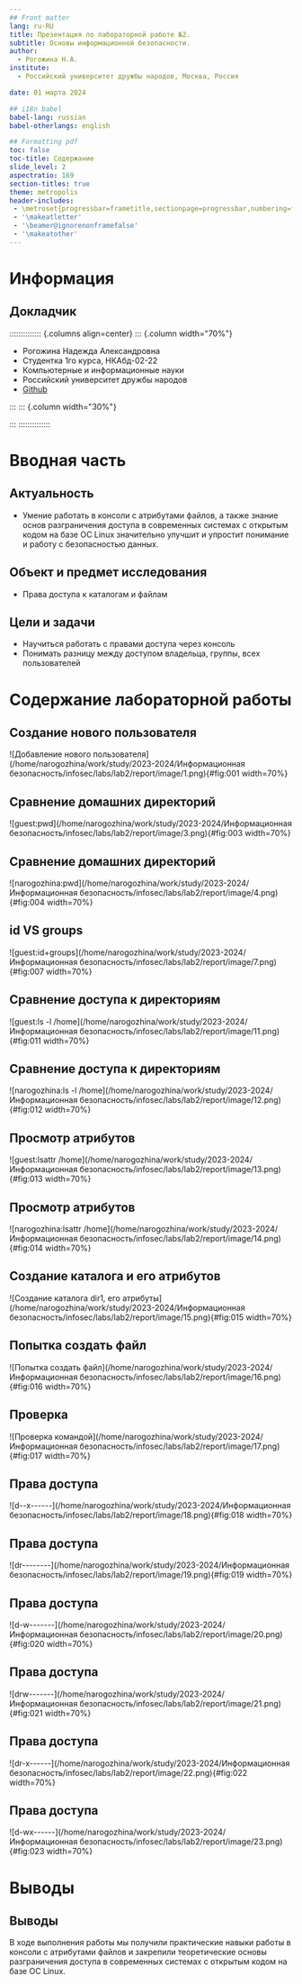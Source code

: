 ```yaml
---
## Front matter
lang: ru-RU
title: Презентация по лабораторной работе №2.
subtitle: Основы информационной безопасности.
author:
  - Рогожина Н.А.
institute:
  - Российский университет дружбы народов, Москва, Россия

date: 01 марта 2024

## i18n babel
babel-lang: russian
babel-otherlangs: english

## Formatting pdf
toc: false
toc-title: Содержание
slide_level: 2
aspectratio: 169
section-titles: true
theme: metropolis
header-includes:
 - \metroset{progressbar=frametitle,sectionpage=progressbar,numbering=fraction}
 - '\makeatletter'
 - '\beamer@ignorenonframefalse'
 - '\makeatother'
---
```


# Информация

## Докладчик

:::::::::::::: {.columns align=center}
::: {.column width="70%"}

  * Рогожина Надежда Александровна
  * Студентка 1го курса, НКАбд-02-22
  * Компьютерные и информационные науки
  * Российский университет дружбы народов
  * [Github](https://github.com/MikoGreen/study_2023-2024_infosec)

:::
::: {.column width="30%"}

:::
::::::::::::::

# Вводная часть

## Актуальность

- Умение работать в консоли с атрибутами файлов, а также знание основ разграничения доступа в современных системах с открытым кодом на базе OC Linux значительно улучшит и упростит понимание и работу с безопасностью данных.

## Объект и предмет исследования

- Права доступа к каталогам и файлам

## Цели и задачи

- Научиться работать с правами доступа через консоль
- Понимать разницу между доступом владельца, группы, всех пользователей

# Содержание лабораторной работы

## Создание нового пользователя

![Добавление нового пользователя](/home/narogozhina/work/study/2023-2024/Информационная безопасность/infosec/labs/lab2/report/image/1.png){#fig:001 width=70%}

## Сравнение домашних директорий

![guest:pwd](/home/narogozhina/work/study/2023-2024/Информационная безопасность/infosec/labs/lab2/report/image/3.png){#fig:003 width=70%}

## Сравнение домашних директорий

![narogozhina:pwd](/home/narogozhina/work/study/2023-2024/Информационная безопасность/infosec/labs/lab2/report/image/4.png){#fig:004 width=70%}

## id VS groups

![guest:id+groups](/home/narogozhina/work/study/2023-2024/Информационная безопасность/infosec/labs/lab2/report/image/7.png){#fig:007 width=70%}

## Сравнение доступа к директориям

![guest:ls -l /home](/home/narogozhina/work/study/2023-2024/Информационная безопасность/infosec/labs/lab2/report/image/11.png){#fig:011 width=70%}

## Сравнение доступа к директориям

![narogozhina:ls -l /home](/home/narogozhina/work/study/2023-2024/Информационная безопасность/infosec/labs/lab2/report/image/12.png){#fig:012 width=70%}

## Просмотр атрибутов

![guest:lsattr /home](/home/narogozhina/work/study/2023-2024/Информационная безопасность/infosec/labs/lab2/report/image/13.png){#fig:013 width=70%}

## Просмотр атрибутов

![narogozhina:lsattr /home](/home/narogozhina/work/study/2023-2024/Информационная безопасность/infosec/labs/lab2/report/image/14.png){#fig:014 width=70%}

## Создание каталога и его атрибутов

![Создание каталога dir1, его атрибуты](/home/narogozhina/work/study/2023-2024/Информационная безопасность/infosec/labs/lab2/report/image/15.png){#fig:015 width=70%}

## Попытка создать файл

![Попытка создать файл](/home/narogozhina/work/study/2023-2024/Информационная безопасность/infosec/labs/lab2/report/image/16.png){#fig:016 width=70%}

## Проверка

![Проверка командой](/home/narogozhina/work/study/2023-2024/Информационная безопасность/infosec/labs/lab2/report/image/17.png){#fig:017 width=70%}

## Права доступа

![d--x------](/home/narogozhina/work/study/2023-2024/Информационная безопасность/infosec/labs/lab2/report/image/18.png){#fig:018 width=70%}

## Права доступа

![dr--------](/home/narogozhina/work/study/2023-2024/Информационная безопасность/infosec/labs/lab2/report/image/19.png){#fig:019 width=70%}

## Права доступа

![d-w-------](/home/narogozhina/work/study/2023-2024/Информационная безопасность/infosec/labs/lab2/report/image/20.png){#fig:020 width=70%}

## Права доступа

![drw-------](/home/narogozhina/work/study/2023-2024/Информационная безопасность/infosec/labs/lab2/report/image/21.png){#fig:021 width=70%}

## Права доступа

![dr-x------](/home/narogozhina/work/study/2023-2024/Информационная безопасность/infosec/labs/lab2/report/image/22.png){#fig:022 width=70%}

## Права доступа

![d-wx------](/home/narogozhina/work/study/2023-2024/Информационная безопасность/infosec/labs/lab2/report/image/23.png){#fig:023 width=70%}

# Выводы

## Выводы

В ходе выполнения работы мы получили практические навыки работы в консоли с атрибутами файлов и закрепили теоретические основы разграничения доступа в современных системах с открытым кодом на базе OC Linux.
